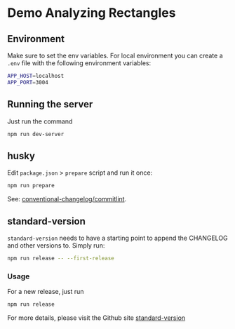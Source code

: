 # Demo Analyzing Rectangles

## Environment

Make sure to set the env variables. For local environment you can create a
`.env` file with the following environment variables:

```bash
APP_HOST=localhost
APP_PORT=3004
```

## Running the server

Just run the command

```bash
npm run dev-server
```

## husky

Edit `package.json` > `prepare` script and run it once:

```bash
npm run prepare
```

See:
[conventional-changelog/commitlint](https://github.com/conventional-changelog/commitlint).

## standard-version

`standard-version` needs to have a starting point to append the CHANGELOG and
other versions to. Simply run:

```bash
npm run release -- --first-release
```

### Usage

For a new release, just run

```bash
npm run release
```

For more details, please visit the Github site
[standard-version](https://github.com/conventional-changelog/standard-version)
